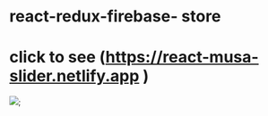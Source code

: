 # react-redux-firebase- store

# click to see (https://react-musa-slider.netlify.app )

![](./main.png);
